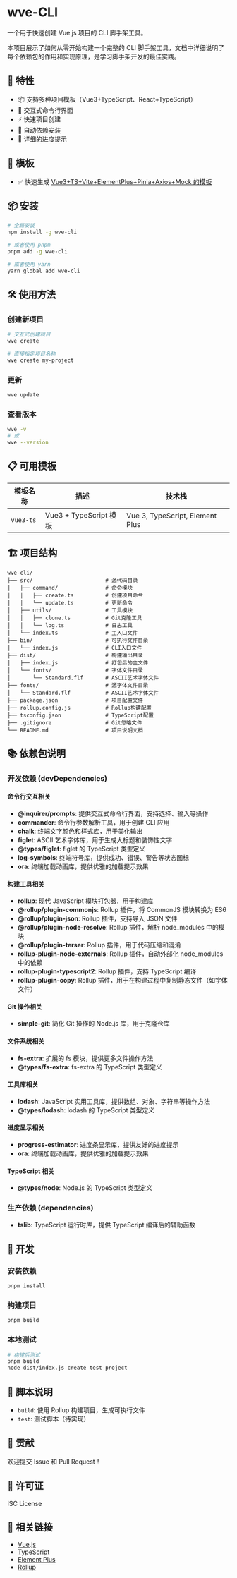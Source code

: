 # wve-CLI

一个用于快速创建 Vue.js 项目的 CLI 脚手架工具。

本项目展示了如何从零开始构建一个完整的 CLI 脚手架工具，文档中详细说明了每个依赖包的作用和实现原理，是学习脚手架开发的最佳实践。

## 🚀 特性

- 📦 支持多种项目模板（Vue3+TypeScript、React+TypeScript）
- 🎯 交互式命令行界面
- ⚡ 快速项目创建
- 🔧 自动依赖安装
- 📝 详细的进度提示

## 📕 模板

- ✅ 快速生成 [Vue3+TS+Vite+ElementPlus+Pinia+Axios+Mock 的模板](https://gitee.com/bigin/admin-pro.git)

## 📦 安装

```bash
# 全局安装
npm install -g wve-cli

# 或者使用 pnpm
pnpm add -g wve-cli

# 或者使用 yarn
yarn global add wve-cli
```

## 🛠️ 使用方法

### 创建新项目

```bash
# 交互式创建项目
wve create

# 直接指定项目名称
wve create my-project
```

### 更新

```bash
wve update
```

### 查看版本

```bash
wve -v
# 或
wve --version
```

## 📋 可用模板

| 模板名称  | 描述                   | 技术栈                          |
| --------- | ---------------------- | ------------------------------- |
| `vue3-ts` | Vue3 + TypeScript 模板 | Vue 3, TypeScript, Element Plus |

## 🏗️ 项目结构

```
wve-cli/
├── src/                       # 源代码目录
│   ├── command/               # 命令模块
│   │   ├── create.ts          # 创建项目命令
│   │   └── update.ts          # 更新命令
│   ├── utils/                 # 工具模块
│   │   ├── clone.ts           # Git克隆工具
│   │   └── log.ts             # 日志工具
│   └── index.ts               # 主入口文件
├── bin/                       # 可执行文件目录
│   └── index.js               # CLI入口文件
├── dist/                      # 构建输出目录
│   ├── index.js               # 打包后的主文件
│   └── fonts/                 # 字体文件目录
│       └── Standard.flf       # ASCII艺术字体文件
├── fonts/                     # 源字体文件目录
│   └── Standard.flf           # ASCII艺术字体文件
├── package.json               # 项目配置文件
├── rollup.config.js           # Rollup构建配置
├── tsconfig.json              # TypeScript配置
├── .gitignore                 # Git忽略文件
└── README.md                  # 项目说明文档
```

## 📚 依赖包说明

### 开发依赖 (devDependencies)

#### 命令行交互相关

- **@inquirer/prompts**: 提供交互式命令行界面，支持选择、输入等操作
- **commander**: 命令行参数解析工具，用于创建 CLI 应用
- **chalk**: 终端文字颜色和样式库，用于美化输出
- **figlet**: ASCII 艺术字体库，用于生成大标题和装饰性文字
- **@types/figlet**: figlet 的 TypeScript 类型定义
- **log-symbols**: 终端符号库，提供成功、错误、警告等状态图标
- **ora**: 终端加载动画库，提供优雅的加载提示效果

#### 构建工具相关

- **rollup**: 现代 JavaScript 模块打包器，用于构建库
- **@rollup/plugin-commonjs**: Rollup 插件，将 CommonJS 模块转换为 ES6
- **@rollup/plugin-json**: Rollup 插件，支持导入 JSON 文件
- **@rollup/plugin-node-resolve**: Rollup 插件，解析 node_modules 中的模块
- **@rollup/plugin-terser**: Rollup 插件，用于代码压缩和混淆
- **rollup-plugin-node-externals**: Rollup 插件，自动外部化 node_modules 中的依赖
- **rollup-plugin-typescript2**: Rollup 插件，支持 TypeScript 编译
- **rollup-plugin-copy**: Rollup 插件，用于在构建过程中复制静态文件（如字体文件）

#### Git 操作相关

- **simple-git**: 简化 Git 操作的 Node.js 库，用于克隆仓库

#### 文件系统相关

- **fs-extra**: 扩展的 fs 模块，提供更多文件操作方法
- **@types/fs-extra**: fs-extra 的 TypeScript 类型定义

#### 工具库相关

- **lodash**: JavaScript 实用工具库，提供数组、对象、字符串等操作方法
- **@types/lodash**: lodash 的 TypeScript 类型定义

#### 进度显示相关

- **progress-estimator**: 进度条显示库，提供友好的进度提示
- **ora**: 终端加载动画库，提供优雅的加载提示效果

#### TypeScript 相关

- **@types/node**: Node.js 的 TypeScript 类型定义

### 生产依赖 (dependencies)

- **tslib**: TypeScript 运行时库，提供 TypeScript 编译后的辅助函数

## 🔧 开发

### 安装依赖

```bash
pnpm install
```

### 构建项目

```bash
pnpm build
```

### 本地测试

```bash
# 构建后测试
pnpm build
node dist/index.js create test-project
```

## 📝 脚本说明

- `build`: 使用 Rollup 构建项目，生成可执行文件
- `test`: 测试脚本（待实现）

## 🤝 贡献

欢迎提交 Issue 和 Pull Request！

## 📄 许可证

ISC License

## 🔗 相关链接

- [Vue.js](https://vuejs.org/)
- [TypeScript](https://www.typescriptlang.org/)
- [Element Plus](https://element-plus.org/)
- [Rollup](https://rollupjs.org/)
